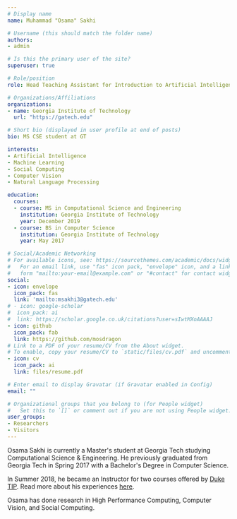 ```yaml
---
# Display name
name: Muhammad "Osama" Sakhi

# Username (this should match the folder name)
authors:
- admin

# Is this the primary user of the site?
superuser: true

# Role/position
role: Head Teaching Assistant for Introduction to Artificial Intelligence

# Organizations/Affiliations
organizations:
- name: Georgia Institute of Technology
  url: "https://gatech.edu"

# Short bio (displayed in user profile at end of posts)
bio: MS CSE student at GT

interests:
- Artificial Intelligence
- Machine Learning
- Social Computing
- Computer Vision
- Natural Language Processing

education:
  courses:
  - course: MS in Computational Science and Engineering
    institution: Georgia Institute of Technology
    year: December 2019
  - course: BS in Computer Science
    institution: Georgia Institute of Technology
    year: May 2017

# Social/Academic Networking
# For available icons, see: https://sourcethemes.com/academic/docs/widgets/#icons
#   For an email link, use "fas" icon pack, "envelope" icon, and a link in the
#   form "mailto:your-email@example.com" or "#contact" for contact widget.
social:
- icon: envelope
  icon_pack: fas
  link: 'mailto:msakhi3@gatech.edu'
# - icon: google-scholar
#  icon_pack: ai
#  link: https://scholar.google.co.uk/citations?user=sIwtMXoAAAAJ
- icon: github
  icon_pack: fab
  link: https://github.com/mosdragon
# Link to a PDF of your resume/CV from the About widget.
# To enable, copy your resume/CV to `static/files/cv.pdf` and uncomment the lines below.
- icon: cv
  icon_pack: ai
  link: files/resume.pdf

# Enter email to display Gravatar (if Gravatar enabled in Config)
email: ""

# Organizational groups that you belong to (for People widget)
#   Set this to `[]` or comment out if you are not using People widget.
user_groups:
- Researchers
- Visitors
---
```


Osama Sakhi is currently a Master's student at Georgia Tech studying Computational Science & Engineering. He previously graduated from Georgia Tech in Spring 2017 with a Bachelor's Degree in Computer Science.

In Summer 2018, he became an Instructor for two courses offered by [Duke TIP](https://tip.duke.edu/). Read more about his experiences [here](/courses/tip/).

Osama has done research in High Performance Computing, Computer Vision, and Social Computing.
